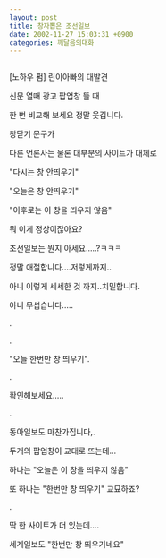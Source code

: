 ```yaml
---
layout: post
title: 창자뽑은 조선일보
date: 2002-11-27 15:03:31 +0900
categories: 깨달음의대화
---
```

<img src="./assets/attach/images/198/769/1038377011.jpg" border="0" alt="" />  
  
[노하우 펌] 린이아빠의 대발견
  
신문 열때 광고 팝업창 뜰 때
  
한 번 비교해 보세요 정말 웃깁니다.
  

  
창닫기 문구가
  
다른 언론사는 물론 대부분의 사이트가 대체로
  

  
"다시는 창 안띄우기"
  
"오늘은 창 안띄우기"
  
"이후로는 이 창을 띄우지 않음"
  

  
뭐 이게 정상이잖아요?
  
조선일보는 뭔지 아세요.....?ㅋㅋㅋ
  
정말 애절합니다....저렇게까지..
  
아니 이렇게 세세한 것 까지..치밀합니다.
  
아니 무섭습니다.....
  
.
  
.
  
"오늘 한번만 창 띄우기".
  
.
  
확인해보세요.....
  
.
  
동아일보도 마찬가집니다,.
  
두개의 팝업창이 교대로 뜨는데...
  
하나는 "오늘은 이 창을 띄우지 않음"
  
또 하나는 "한번만 창 띄우기" 교묘하죠?
  
.
  
딱 한 사이트가 더 있는데....
  
세계일보도 "한번만 창 띄우기네요"
